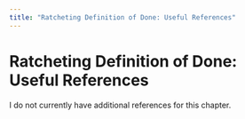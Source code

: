 ```yaml
---
title: "Ratcheting Definition of Done: Useful References"
---
```


# Ratcheting Definition of Done: Useful References

I do not currently have additional references for this chapter.